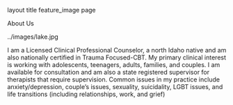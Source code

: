 layout 	title 	feature_image
page
	
About Us
	
../images/lake.jpg

I am a Licensed Clinical Professional Counselor, a north Idaho native and am also nationally certified in Trauma Focused-CBT. My primary clinical interest is working with adolescents, teenagers, adults, families, and couples. I am available for consultation and am also a state registered supervisor for therapists that require supervision. Common issues in my practice include anxiety/depression, couple’s issues, sexuality, suicidality, LGBT issues, and life transitions (including relationships, work, and grief)
